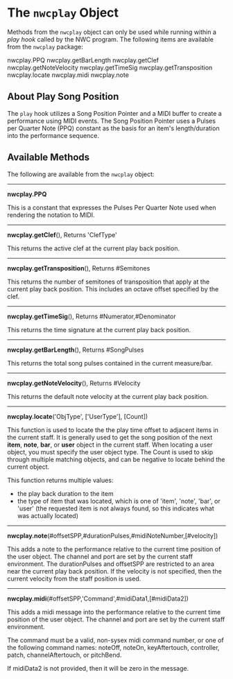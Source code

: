 # The `nwcplay` Object

Methods from the `nwcplay` object can only be used while running within a *play hook* called by the NWC program. The following items are available from the `nwcplay` package:

nwcplay.PPQ
nwcplay.getBarLength
nwcplay.getClef
nwcplay.getNoteVelocity
nwcplay.getTimeSig
nwcplay.getTransposition
nwcplay.locate
nwcplay.midi
nwcplay.note


## About Play Song Position

The `play` hook utilizes a Song Position Pointer and a MIDI buffer to create a performance using MIDI events. The Song Position Pointer uses a Pulses per Quarter Note (PPQ) constant as the basis for an item's length/duration into the performance sequence.

## Available Methods

The following are available from the `nwcplay` object:


------------------
**nwcplay.PPQ**

This is a constant that expresses the Pulses Per Quarter Note used when rendering the notation to MIDI.


------------------
**nwcplay.getClef**(), Returns 'ClefType'

This returns the active clef at the current play back position.


------------------
**nwcplay.getTransposition**(), Returns #Semitones

This returns the number of semitones of transposition that apply at the current play back position. This includes an octave offset specified by the clef.


------------------
**nwcplay.getTimeSig**(), Returns #Numerator,#Denominator

This returns the time signature at the current play back position.


------------------
**nwcplay.getBarLength**(), Returns #SongPulses

This returns the total song pulses contained in the current measure/bar.


------------------
**nwcplay.getNoteVelocity**(), Returns #Velocity

This returns the default note velocity at the current play back position.


------------------
**nwcplay.locate**('ObjType', ['UserType'], [Count])

This function is used to locate the the play time offset to adjacent items in the current staff. It is generally used to get the song position of the next **item**, **note**, **bar**, or **user** object in the current staff. When locating a user object, you must specify the user object type. The Count is used to skip through multiple matching objects, and can be negative to locate behind the current object.

This function returns multiple values:

- the play back duration to the item
- the type of item that was located, which is one of 'item', 'note', 'bar', or 'user' (the requested item is not always found, so this indicates what was actually located)


------------------
**nwcplay.note**(#offsetSPP,#durationPulses,#midiNoteNumber,[#velocity])

This adds a note to the performance relative to the current time position of the user object. The channel and port are set by the current staff environment. The durationPulses and offsetSPP are restricted to an area near the current play back position. If the velocity is not specified, then the current velocity from the staff position is used.


------------------
**nwcplay.midi**(#offsetSPP,'Command',#midiData1,[#midiData2])

This adds a midi message into the performance relative to the current time position of the user object. The channel and port are set by the current staff environment.

The command must be a valid, non-sysex midi command number, or one of the following command names: noteOff, noteOn, keyAftertouch, controller, patch, channelAftertouch, or pitchBend.

If midiData2 is not provided, then it will be zero in the message.

